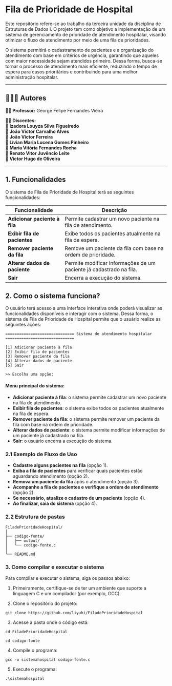 # Fila de Prioridade de Hospital

Este repositório refere-se ao trabalho da terceira unidade da disciplina de Estruturas de Dados I. O projeto tem como objetivo a implementação de um sistema de gerenciamento de prioridade de atendimento hospitalar, visando otimizar o fluxo de atendimento por meio de uma fila de prioridades.

O sistema permitirá o cadastramento de pacientes e a organização do atendimento com base em critérios de urgência, garantindo que aqueles com maior necessidade sejam atendidos primeiro. Dessa forma, busca-se tornar o processo de atendimento mais eficiente, reduzindo o tempo de espera para casos prioritários e contribuindo para uma melhor administração hospitalar.

---
## 👨‍👧‍👧 Autores

👨‍🏫 **Professor:** George Felipe Fernandes Vieira

👩‍🎓 **Discentes:**  
🔹 **Izadora Louyza Silva Figueiredo**  
🔹 **João Victor Carvalho Alves**  
🔹 **João Victor Ferreira**  
🔹 **Lívian Maria Lucena Gomes Pinheiro**  
🔹 **Maria Vitória Fernandes Rocha**  
🔹 **Renato Vitor Juvêncio Leite**  
🔹 **Victor Hugo de Oliveira**

---

## 1. Funcionalidades

O sistema de Fila de Prioridade de Hospital terá as seguintes funcionalidades:

| Funcionalidade                 | Descrição                                                   |  
|---------------------------------|-------------------------------------------------------------|  
| **Adicionar paciente à fila**   | Permite cadastrar um novo paciente na fila de atendimento. |  
| **Exibir fila de pacientes**    | Exibe todos os pacientes atualmente na fila de espera.     |  
| **Remover paciente da fila**    | Remove um paciente da fila com base na ordem de prioridade.|  
| **Alterar dados de paciente**   | Permite modificar informações de um paciente já cadastrado na fila. |  
| **Sair**                        | Encerra a execução do sistema.   

## 2. Como o sistema funciona?

O usuário terá acesso a uma interface interativa onde poderá visualizar as funcionalidades disponíveis e interagir com o sistema. Dessa forma, o sistema de Fila de Prioridade de Hospital permite que o usuário realize as seguintes ações:

```
============================== Sistema de atendimento hospitalar ==============================

[1] Adicionar paciente à fila
[2] Exibir fila de pacientes
[3] Remover paciente da fila
[4] Alterar dados de paciente
[5] Sair

>> Escolha uma opção:

```
#### Menu principal do sistema:
- **Adicionar paciente à fila**: o sistema permite cadastrar um novo paciente na fila de atendimento.  
- **Exibir fila de pacientes**: o sistema exibe todos os pacientes atualmente na fila de espera.  
- **Remover paciente da fila**: o sistema permite remover um paciente da fila com base na ordem de prioridade.
- **Alterar dados de paciente**: o sistema permite modificar informações de um paciente já cadastrado na fila.
- **Sair**: o usuário encerra a execução do sistema.
  
### 2.1 Exemplo de Fluxo de Uso

- **Cadastre alguns pacientes na fila** (opção 1).  
- **Exiba a fila de pacientes** para verificar quais pacientes estão aguardando atendimento (opção 2).  
-  **Remova um paciente da fila** após o atendimento (opção 3).  
- **Acompanhe a fila de pacientes e verifique a ordem de atendimento** (opção 2).
- **Se necessário, atualize o cadastro de um paciente** (opção 4).
- **Ao finalizar, saia do sistema** (opção 4).

### 2.2 Estrutura de pastas

```
FiladePrioridadeHospital/
│
├── codigo-fonte/
│   ├── output/
│   └── codigo-fonte.c
│
└── README.md

```

### 3. Como compilar e executar o sistema

Para compilar e executar o sistema, siga os passos abaixo:

1. Primeiramente, certifique-se de ter um ambiente que suporte a linguagem C e um compilador (por exemplo, GCC).
   
2. Clone o repositório do projeto:

```
git clone https://github.com/liyuhi/FiladePrioridadeHospital
```

3. Acesse a pasta onde o código está:
   
```
cd FiladePrioridadeHospital
```
```
cd codigo-fonte
```

4. Compile o programa:

```
gcc -o sistemahospital codigo-fonte.c
```

5. Execute o programa:
   
```
.\sistemahospital
```
